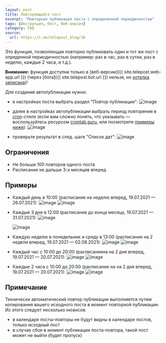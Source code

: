 ```yaml
---
layout: post
title: Повторяющийся пост
excerpt: "Повторная публикация поста с определенной периодичностью"
tags: [Инструкция, Пост, Веб-версия]
category: FAQ
source:
  url: https://t.me/telepost_blog/38
---
```


Это функция, позволяющая повторно публиковать один и тот же пост с опреденной периодичностью (например: раз в час, раз в сутки, раз в неделю, каждые 2 часа, и т.д.).

**Внимание:** функция доступна только в [веб-версии]({{ site.telepost.web-app.url }}) (через [бота]({{ site.telepost.bot.url }}) нельзя, но [хотелка записана](https://github.com/Telepost-me/support/issues/39))!

Для создания автопубликации нужно:

* в настройках поста выбрать раздел "Повтор публикации":
  ![image](https://user-images.githubusercontent.com/24430718/126070159-8f4a327b-6b8c-4669-b707-89436a22a269.png)

* далее в настройках автопубликации выбрать период повторения в [cron](https://ru.wikipedia.org/wiki/Cron)-стиле (если вам сложно понять, что указывать — воспользуйтесь ресурсом [crontab.guru](https://crontab.guru), или посмотрите [примеры ниже](#примеры)):
  ![image](https://user-images.githubusercontent.com/24430718/126074407-a20cfe1d-2fed-46a0-8c83-19367778ecf6.png)

* проверьте результат в след. шаге "Список дат":
  ![image](https://user-images.githubusercontent.com/24430718/126080926-1bf5b5cb-dd00-4246-be11-81bb4598fdd0.png)


## Ограничения

* Не больше 100 повторов одного поста
* Расписание не дальше 3-х месяцев вперед


## Примеры

* Каждый день в 10:00 (расписание на неделю вперед, 19.07.2021 — 26.07.2021):
  ![image](https://user-images.githubusercontent.com/24430718/126081296-72fd5bc6-44ca-4ec7-9647-c5a1d17e5aec.png)
  ![image](https://user-images.githubusercontent.com/24430718/126081158-b163cacf-f31b-4d2b-a7fd-1ea3f95b1ae5.png)

* Каждые 3 дня в 12:00 (расписание до конца месяца, 19.07.2021 — 31.07.2021):
  ![image](https://user-images.githubusercontent.com/24430718/126081244-2b79d6c2-4153-46bd-85b8-c9dafbee9f31.png)

  ![image](https://user-images.githubusercontent.com/24430718/126081209-09daf9c8-fc48-471d-81b2-b32a3485db77.png)

* Каждую неделю в понедельник и среду в 13:00 (расписание на 2 недели вперед, 19.07.2021 — 02.08.2021):
  ![image](https://user-images.githubusercontent.com/24430718/126081352-1b62ddeb-2f0c-4c70-993a-37a22e65c2f0.png)
  ![image](https://user-images.githubusercontent.com/24430718/126081367-a30c3a38-609c-4867-b75d-d06b35f01c42.png)

* Каждый час с 10:00 до 20:00 (расписаниена на 2 дня вперед, 19.07.2021 — 20.07.2021):
  ![image](https://user-images.githubusercontent.com/24430718/126081521-2dcd5f46-8b2e-47d3-bebe-2cee9aa8c868.png)
  ![image](https://user-images.githubusercontent.com/24430718/126081578-47c748a5-3d85-452c-a9f4-e4cf421af7ee.png)

* Каждые 2 часа с 10:00 до 20:00 (расписание на на 2 дня вперед, 19.07.2021 — 20.07.2021):
  ![image](https://user-images.githubusercontent.com/24430718/126081677-23bdb313-fa79-40bf-886d-856abb08a80e.png)
  ![image](https://user-images.githubusercontent.com/24430718/126082153-41175d22-0ddb-4397-8bf1-a3c1ed2fecb9.png)


## Примечание

Технически автоматический повтор публикации выполняется путем копирования вашего исходного поста в момент повторной публикации. Из этого следует несколько нюансов:
* в календаре посты-повторы не будут видны в календаре постов, только исходный пост
* в случае сбоя в момент публикации поста-повтора, такой пост может не выйти (будет пропуск)
